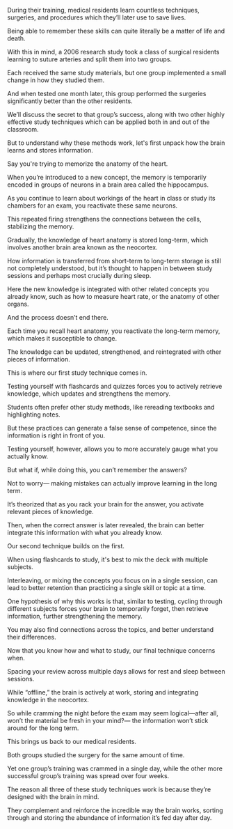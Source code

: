 During their training, medical residents learn countless techniques, surgeries, and procedures which they’ll later use to save lives.

Being able to remember these skills can quite literally be a matter of life and death.

With this in mind, a 2006 research study took a class of surgical residents learning to suture arteries and split them into two groups.

Each received the same study materials, but one group implemented a small change in how they  studied them.

And when tested one month later, this group performed the surgeries significantly better than the other residents.

We’ll discuss the secret to that group’s success, along with two other highly effective study techniques which can be applied both in and out of the classroom.

But to understand why these methods work, let's first unpack how the brain learns and stores information.

Say you're trying to memorize the anatomy of the heart.

When you’re introduced to a new concept, the memory is temporarily encoded in groups of neurons in a brain area called the hippocampus.

As you continue to learn about workings of the heart in class or study its chambers for an exam, you reactivate these same neurons.

This repeated firing strengthens the connections between the cells, stabilizing the memory.

Gradually, the knowledge of heart anatomy is stored long-term, which involves another brain area known as the neocortex.

How information is transferred from short-term to long-term storage is still not completely  understood, but it’s thought to happen in between study sessions and perhaps most crucially during sleep.

Here the new knowledge is integrated with other related concepts you already know, such as how to measure heart rate, or the anatomy of other organs.

And the process doesn’t end there.

Each time you recall heart anatomy, you reactivate the long-term memory, which makes it susceptible to change.

The knowledge can be updated, strengthened, and reintegrated with other pieces of information.

This is where our first study technique comes in.

Testing yourself with flashcards and quizzes forces you to actively retrieve knowledge, which updates and strengthens the memory.

Students often prefer other study methods, like rereading textbooks and highlighting notes.

But these practices can generate a false sense of competence, since the information is right in front of you.

Testing yourself, however, allows you to more accurately gauge what you actually know.

But what if, while doing this, you can’t remember the answers? 

Not to worry— making mistakes can actually improve learning in the long term.

It’s theorized that as you rack your brain for the answer, you activate relevant pieces of knowledge.

Then, when the correct answer is later revealed, the brain can better integrate this information with what you already know.

Our second technique builds on the first.

When using flashcards to study, it's best to mix the deck with multiple subjects.

Interleaving, or mixing the concepts you focus on in a single session, can lead to better retention
than practicing a single skill or topic at a time. 

One hypothesis of why this works is that, similar to testing, cycling through different subjects forces your brain to temporarily forget, then retrieve information, further strengthening the memory.

You may also find connections across the topics, and better understand their differences.

Now that you know how and what to study, our final technique concerns when.

Spacing your review across multiple days allows for rest and sleep between sessions.

While “offline,” the brain is actively at work, storing and integrating knowledge in the neocortex.

So while cramming the night before the exam may seem logical—after all, won’t the material be fresh in your mind?— the information won’t stick around for the long term.

This brings us back to our medical residents.

Both groups studied the surgery for the same amount of time.

Yet one group’s training was crammed in a single day, while the other more successful group’s training was spread over four weeks.

The reason all three of these study techniques work is because they’re designed with the brain in mind.

They complement and reinforce the incredible way the brain works, sorting through and storing the abundance of information it’s fed day after day.


